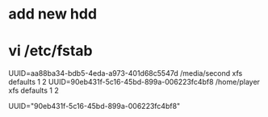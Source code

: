 # add new hdd
# vi /etc/fstab
UUID=aa88ba34-bdb5-4eda-a973-401d68c5547d /media/second         xfs     defaults        1 2
UUID=90eb431f-5c16-45bd-899a-006223fc4bf8 /home/player         xfs     defaults        1 2


UUID="90eb431f-5c16-45bd-899a-006223fc4bf8"



